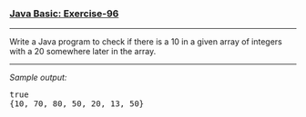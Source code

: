 ### [Java Basic: Exercise-96](https://www.w3resource.com/java-exercises/basic/java-basic-exercise-96.php)

***
<p>Write a Java program to check if there is a 10 in a given array of integers with a 20 somewhere later in the array.</p>

***
_Sample output:_
<pre class="output">true
{10, 70, 80, 50, 20, 13, 50}
</pre>